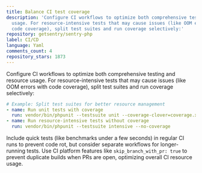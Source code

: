 ```yaml
---
title: Balance CI test coverage
description: 'Configure CI workflows to optimize both comprehensive testing and resource
  usage. For resource-intensive tests that may cause issues (like OOM errors with
  code coverage), split test suites and run coverage selectively:'
repository: getsentry/sentry-php
label: CI/CD
language: Yaml
comments_count: 4
repository_stars: 1873
---
```


Configure CI workflows to optimize both comprehensive testing and resource usage. For resource-intensive tests that may cause issues (like OOM errors with code coverage), split test suites and run coverage selectively:

```yaml
# Example: Split test suites for better resource management
- name: Run unit tests with coverage
  run: vendor/bin/phpunit --testsuite unit --coverage-clover=coverage.xml
- name: Run resource-intensive tests without coverage
  run: vendor/bin/phpunit --testsuite intensive --no-coverage
```

Include quick tests (like benchmarks under a few seconds) in regular CI runs to prevent code rot, but consider separate workflows for longer-running tests. Use CI platform features like `skip_branch_with_pr: true` to prevent duplicate builds when PRs are open, optimizing overall CI resource usage.